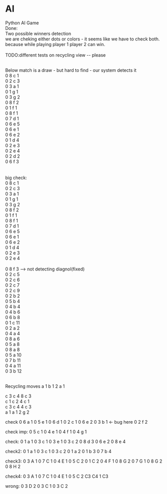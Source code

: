 # AI
Python AI Game  
Done:  
Two possible winners detection  
we are cheking either dots or colors - it seems like we have to check both.   
because while playing player 1 player 2 can win.  
<br>
TODO:different tests on recycling view -- please  
<br>

Below match is a draw - but hard to find - our system detects it  
0 8 c 1  
0 2 c 3  
0 3 a 1  
0 1 g 1  
0 3 g 2  
0 8 f 2  
0 1 f 1  
0 8 f 1  
0 7 d 1  
0 6 e 5  
0 6 e 1  
0 6 e 2  
0 1 d 4  
0 2 e 3  
0 2 e 4  
0 2 d 2  
0 6 f 3  
<br>
<br>
big check:  
0 8 c 1  
0 2 c 3  
0 3 a 1  
0 1 g 1  
0 3 g 2  
0 8 f 2  
0 1 f 1  
0 8 f 1  
0 7 d 1  
0 6 e 5  
0 6 e 1  
0 6 e 2  
0 1 d 4  
0 2 e 3  
0 2 e 4  
<br> 
0 8 f 3 --> not detecting diagnol(fixed)
<br>
0 2 c 5  
0 2 c 6  
0 2 c 7  
0 2 c 9  
0 2 b 2  
0 5 b 4  
0 4 b 4  
0 4 b 6  
0 6 b 8  
0 1 c 11  
0 2 a 2  
0 4 a 4  
0 8 a 6  
0 5 a 8  
0 8 a 8  
0 5 a 10  
0 7 b 11  
0 4 a 11  
0 3 b 12  
   
<br>
Recycling moves  
a 1 b 1 2 a 1  
 
c 3 c 4 8 c 3   
c 1 c 2 4 c 1  
c 3 c 4 4 c 3  
a 1 a 1 2 g 2  
 



check
0 6 a 1
0 5 e 1
0 6 d 1
0 2 c 1
0 6 e 2
0 3 b 1 <- bug here
0 2 f 2
 


check imp:
0 5 c 1
0 4 e 1
0 4 f 1
0 4 g 1
 
check:
0 1 a 1
0 3 c 1
0 3 e 1
0 3 c 2
0 8 d 3
0 6 e 2
0 8 e 4

check2:
0 1 a 1
0 3 c 1
0 3 c 2
0 1 a 2
0 1 b 3
0 7 b 4

check3:
0 3 A 1
0 7 C 1
0 4 E 1
0 5 C 2
0 1 C 2
0 4 F 1
0 8 G 2
0 7 G 1
0 8 G 2
0 8 H 2

check4:
0 3 A 1
0 7 C 1
0 4 E 1
0 5 C 2
C3 C4 1 C3

wrong:
0 3 D 2
0 3 C 1
0 3 C 2
